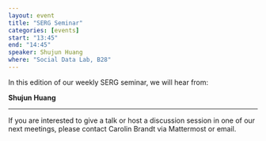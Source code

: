 ```yaml
---
layout: event
title: "SERG Seminar"
categories: [events]
start: "13:45"
end: "14:45"
speaker: Shujun Huang
where: "Social Data Lab, B28"
---
```


In this edition of our weekly SERG seminar, we will hear from:

**Shujun Huang**


---
If you are interested to give a talk or host a discussion session in one of our next meetings, please contact Carolin Brandt via Mattermost or email.
